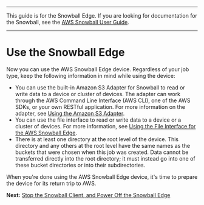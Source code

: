 --------

This guide is for the Snowball Edge\. If you are looking for documentation for the Snowball, see the [AWS Snowball User Guide](https://docs.aws.amazon.com/snowball/latest/ug/whatissnowball.html)\.

--------

# Use the Snowball Edge<a name="transfer-data"></a>

Now you can use the AWS Snowball Edge device\. Regardless of your job type, keep the following information in mind while using the device:
+ You can use the built\-in Amazon S3 Adapter for Snowball to read or write data to a device or cluster of devices\. The adapter can work through the AWS Command Line Interface \(AWS CLI\), one of the AWS SDKs, or your own RESTful application\. For more information on the adapter, see [Using the Amazon S3 Adapter](using-adapter.md)\.
+ You can use the file interface to read or write data to a device or a cluster of devices\. For more information, see [Using the File Interface for the AWS Snowball Edge](using-fileinterface.md)\.
+ There is at least one directory at the root level of the device\. This directory and any others at the root level have the same names as the buckets that were chosen when this job was created\. Data cannot be transferred directly into the root directory; it must instead go into one of these bucket directories or into their subdirectories\.

When you're done using the AWS Snowball Edge device, it's time to prepare the device for its return trip to AWS\.

**Next:** [Stop the Snowball Client, and Power Off the Snowball Edge](turnitoff.md) 